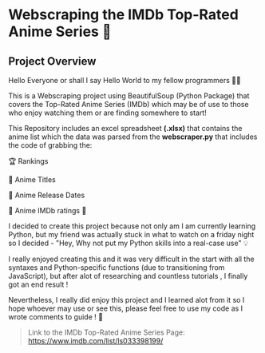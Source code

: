 # Webscraping the IMDb Top-Rated Anime Series :rocket:


<h2>Project Overview</h2>


Hello Everyone or shall I say Hello World to my fellow programmers  :technologist:

This is a Webscraping project using BeautifulSoup (Python Package) that covers the Top-Rated Anime Series (IMDb) which may be of use to those who enjoy watching them or are finding somewhere to start!

This Repository includes an excel spreadsheet **(.xlsx)** that contains the anime list which the data was parsed from the **webscraper.py** that includes the code of grabbing the:

 :trophy: Rankings

 :name_badge: Anime Titles

 :calendar: Anime Release Dates

 :star2: Anime IMDb ratings :star2:


I decided to create this project because not only am I am currently learning Python, but my friend was actually stuck in what to watch on a friday night so I decided - "Hey, Why not put my Python skills into a real-case use" :bulb:

I really enjoyed creating this and it was very difficult in the start with all the syntaxes and Python-specific functions (due to transitioning from JavaScript), but after alot of researching and countless tutorials , I finally got an end result ! 

Nevertheless, I really did enjoy this project and I learned alot from it so I hope whoever may use or see this, please feel free to use my code as I wrote comments to guide ! :open_hands:












> Link to the IMDb Top-Rated Anime Series Page: https://www.imdb.com/list/ls033398199/

